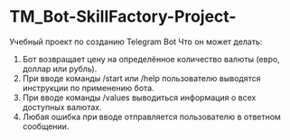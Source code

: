 # TM_Bot-SkillFactory-Project-
Учебный проект по созданию Telegram Bot
Что он может делать:
1. Бот возвращает цену на определённое количество валюты (евро, доллар или рубль).
2. При вводе команды /start или /help пользователю выводятся инструкции по применению бота.
3. При вводе команды /values выводиться информация о всех доступных валютах.
4. Любая ошибка при вводе отправляется пользователю в ответном сообщении.
